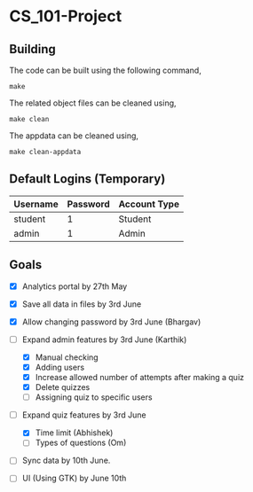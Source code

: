# CS_101-Project

## Building
The code can be built using the following command,
```
make
```
The related object files can be cleaned using,
```
make clean
```
The appdata can be cleaned using,
```
make clean-appdata
```

## Default Logins (Temporary)
| Username | Password | Account Type |
| -------- | -------- | ------------ |
| student | 1 | Student |
| admin | 1 | Admin |

## Goals
- [x] Analytics portal by 27th May
- [x] Save all data in files by 3rd June
- [x] Allow changing password by 3rd June (Bhargav)
- [ ] Expand admin features by 3rd June (Karthik)
  - [x] Manual checking
  - [x] Adding users 
  - [x] Increase allowed number of attempts after making a quiz
  - [x] Delete quizzes
  - [ ] Assigning quiz to specific users
- [ ] Expand quiz features by 3rd June 
  - [x] Time limit (Abhishek)
  - [ ] Types of questions (Om)
- [ ] Sync data by 10th June.
- [ ] UI (Using GTK) by June 10th

